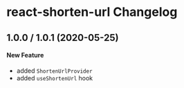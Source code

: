 # react-shorten-url Changelog

## 1.0.0 / 1.0.1 (2020-05-25)

#### New Feature

- added `ShortenUrlProvider`
- added `useShortenUrl` hook
